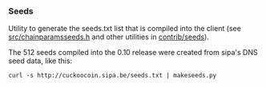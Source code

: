 ### Seeds ###

Utility to generate the seeds.txt list that is compiled into the client
(see [src/chainparamsseeds.h](/src/chainparamsseeds.h) and other utilities in [contrib/seeds](/contrib/seeds)).

The 512 seeds compiled into the 0.10 release were created from sipa's DNS seed data, like this:

	curl -s http://cuckoocoin.sipa.be/seeds.txt | makeseeds.py
